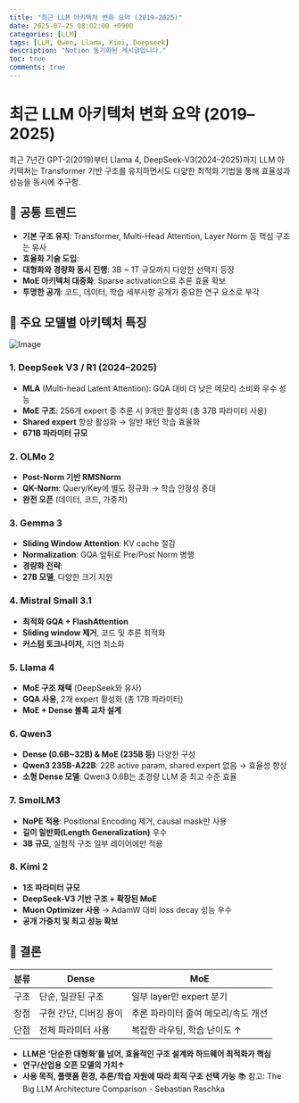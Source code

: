 ```yaml
---
title: "최근 LLM 아키텍처 변화 요약 (2019–2025)"
date: 2025-07-25 08:02:00 +0900
categories: [LLM]
tags: [LLM, Qwen, Llama, Kimi, Deepseek]
description: "Notion 동기화된 게시글입니다."
toc: true
comments: true
---
```


# 최근 LLM 아키텍처 변화 요약 (2019–2025)

최근 7년간 GPT-2(2019)부터 Llama 4, DeepSeek-V3(2024–2025)까지 LLM 아키텍처는 Transformer 기반 구조를 유지하면서도 다양한 최적화 기법을 통해 효율성과 성능을 동시에 추구함.

## 🔑 공통 트렌드

- **기본 구조 유지**: Transformer, Multi-Head Attention, Layer Norm 등 핵심 구조는 유사
- **효율화 기술 도입**:
- **대형화와 경량화 동시 진행**: 3B ~ 1T 규모까지 다양한 선택지 등장
- **MoE 아키텍처 대중화**: Sparse activation으로 추론 효율 확보
- **투명한 공개**: 코드, 데이터, 학습 세부사항 공개가 중요한 연구 요소로 부각
## 📌 주요 모델별 아키텍처 특징

![Image](https://prod-files-secure.s3.us-west-2.amazonaws.com/e6db513d-ec54-40ff-aa74-2487b0bcfe15/ac24fdd3-febf-45c7-8e99-afb6446591d8/image.png?X-Amz-Algorithm=AWS4-HMAC-SHA256&X-Amz-Content-Sha256=UNSIGNED-PAYLOAD&X-Amz-Credential=ASIAZI2LB466Y7CCE5JI%2F20250725%2Fus-west-2%2Fs3%2Faws4_request&X-Amz-Date=20250725T202427Z&X-Amz-Expires=3600&X-Amz-Security-Token=IQoJb3JpZ2luX2VjECMaCXVzLXdlc3QtMiJIMEYCIQCxko71VbAsERdJb%2BVwh4L8SYNhe8YZoUCCZTnBn7J3cQIhAJ8DHstEkVJ4Up1rVWdbd%2BOqKvauTNSj%2F45U%2B8Eud9VLKv8DCEwQABoMNjM3NDIzMTgzODA1IgynFcCKWNTEgUSTr24q3APjNQtu0v%2BdjPtnkDSDrdW3yDybuP8TRTnHIc4N3qGakLyeHvI17Lhwm63JQmQLjWwLC2QMkMPG3CFj1ns6%2BZpbmHnuK4WRbGpiT3FyJ2gWtp7sSogcUrey8urDh%2B12nqTfgjz9EDzf9Nvx2PC1%2BgAMKVAKrDJv%2Fss9yxT9sytlmdEzd1K3gHX86kf25FQSx317EXR7YNgLI6ll9Q6Xjyls743H6gBXKbM%2F03QKQCaF55k0IyI1hoa5v5zW1AO913suMcZBrFbPdCNh4yiwAZ8PX3oigCguXQ53UxrhF7cAbmLwigG3MmjpBxGefPRvUiaAnmpX9dj61ILHWK4BHgkSKhDao5nqKWHeZZn1HpY0z0L0p86dIKGPHT0DRbcejQ7%2F%2BXdGDuwBSL7sDY4Wwzmr%2BlCqdzVxRKCuRQt9EH6qR5GImSYXRt0Mwz3PzFomPb4Z2j7RFN4V1U9a71OtRK9AUE7Eaq7viMOAsrFVkPYaAG5eyifkDxnD2JWczgR61drtu3kEnLVL3FvP6%2BZt86Edu1T8fsUbHnA2V6iUOGUCr1ozbIH1wpowf%2FP4DYamDXFpHGGv9J82IsZwqShGlDAKXcNyJAEIObxyMrDJBwsvTNLWip4cxZW1HYPW%2FzCtqo%2FEBjqkASqB3544XNeSpQe%2BwSFrTy2E%2BfcuZHQuCwEpKKaof1O3YOWvjTGHp1T56xXNRjcXFQ1K%2BgalX4nj6VaYRISPuM3uLzzt6e27ss2EajgFQBltXSx%2FT7785d3s%2BavhtR8hy9LvguqAQHvTteuHknrL0j5APEhGyUo8uO73eye3cgorh8fecfBr2C%2FYMrBasaHPjjJOpzKE%2Fz5%2BN9ThX%2FXeJi90b%2Bwq&X-Amz-Signature=d31093f094fb4c207659d9bfa9271bbc5ea446006a885c36da4601edf960b614&X-Amz-SignedHeaders=host&x-amz-checksum-mode=ENABLED&x-id=GetObject)

### 1. DeepSeek V3 / R1 (2024–2025)

- **MLA** (Multi-head Latent Attention): GQA 대비 더 낮은 메모리 소비와 우수 성능
- **MoE 구조**: 256개 expert 중 추론 시 9개만 활성화 (총 37B 파라미터 사용)
- **Shared expert** 항상 활성화 → 일반 패턴 학습 효율화
- **671B 파라미터 규모**
### 2. OLMo 2

- **Post-Norm 기반 RMSNorm**
- **QK-Norm**: Query/Key에 별도 정규화 → 학습 안정성 증대
- **완전 오픈** (데이터, 코드, 가중치)
### 3. Gemma 3

- **Sliding Window Attention**: KV cache 절감
- **Normalization**: GQA 앞뒤로 Pre/Post Norm 병행
- **경량화 전략**:
- **27B 모델**, 다양한 크기 지원
### 4. Mistral Small 3.1

- **최적화 GQA + FlashAttention**
- **Sliding window 제거**, 코드 및 추론 최적화
- **커스텀 토크나이저**, 지연 최소화
### 5. Llama 4

- **MoE 구조 채택** (DeepSeek와 유사)
- **GQA 사용**, 2개 expert 활성화 (총 17B 파라미터)
- **MoE + Dense 블록 교차 설계**
### 6. Qwen3

- **Dense (0.6B~32B) & MoE (235B 등)** 다양한 구성
- **Qwen3 235B-A22B**: 22B active param, shared expert 없음 → 효율성 향상
- **소형 Dense 모델**: Qwen3 0.6B는 초경량 LLM 중 최고 수준 효율
### 7. SmolLM3

- **NoPE 적용**: Positional Encoding 제거, causal mask만 사용
- **길이 일반화(Length Generalization)** 우수
- **3B 규모**, 실험적 구조 일부 레이어에만 적용
### 8. Kimi 2

- **1조 파라미터 규모**
- **DeepSeek-V3 기반 구조 + 확장된 MoE**
- **Muon Optimizer 사용** → AdamW 대비 loss decay 성능 우수
- **공개 가중치 및 최고 성능 확보**
## 🧩 결론

| 분류 | Dense | MoE |
| --- | --- | --- |
| 구조 | 단순, 일관된 구조 | 일부 layer만 expert 분기 |
| 장점 | 구현 간단, 디버깅 용이 | 추론 파라미터 줄여 메모리/속도 개선 |
| 단점 | 전체 파라미터 사용 | 복잡한 라우팅, 학습 난이도 ↑ |

- **LLM은 ‘단순한 대형화’를 넘어, 효율적인 구조 설계와 하드웨어 최적화가 핵심**
- **연구/산업용 오픈 모델의 가치↑**
- **사용 목적, 플랫폼 환경, 추론/학습 자원에 따라 최적 구조 선택 가능**
📚 참고: The Big LLM Architecture Comparison - Sebastian Raschka


